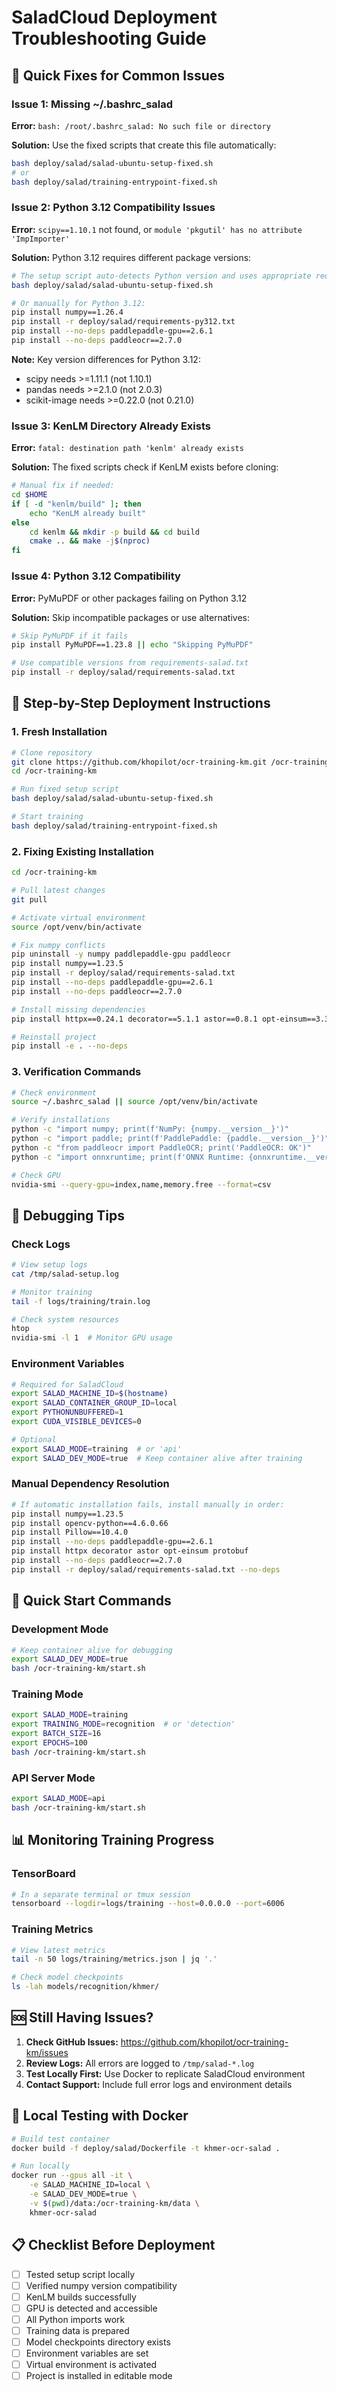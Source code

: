 # SaladCloud Deployment Troubleshooting Guide

## 🔧 Quick Fixes for Common Issues

### Issue 1: Missing ~/.bashrc_salad
**Error:** `bash: /root/.bashrc_salad: No such file or directory`

**Solution:** Use the fixed scripts that create this file automatically:
```bash
bash deploy/salad/salad-ubuntu-setup-fixed.sh
# or
bash deploy/salad/training-entrypoint-fixed.sh
```

### Issue 2: Python 3.12 Compatibility Issues
**Error:** `scipy==1.10.1` not found, or `module 'pkgutil' has no attribute 'ImpImporter'`

**Solution:** Python 3.12 requires different package versions:
```bash
# The setup script auto-detects Python version and uses appropriate requirements
bash deploy/salad/salad-ubuntu-setup-fixed.sh

# Or manually for Python 3.12:
pip install numpy==1.26.4
pip install -r deploy/salad/requirements-py312.txt
pip install --no-deps paddlepaddle-gpu==2.6.1
pip install --no-deps paddleocr==2.7.0
```

**Note:** Key version differences for Python 3.12:
- scipy needs >=1.11.1 (not 1.10.1)
- pandas needs >=2.1.0 (not 2.0.3)
- scikit-image needs >=0.22.0 (not 0.21.0)

### Issue 3: KenLM Directory Already Exists
**Error:** `fatal: destination path 'kenlm' already exists`

**Solution:** The fixed scripts check if KenLM exists before cloning:
```bash
# Manual fix if needed:
cd $HOME
if [ -d "kenlm/build" ]; then
    echo "KenLM already built"
else
    cd kenlm && mkdir -p build && cd build
    cmake .. && make -j$(nproc)
fi
```

### Issue 4: Python 3.12 Compatibility
**Error:** PyMuPDF or other packages failing on Python 3.12

**Solution:** Skip incompatible packages or use alternatives:
```bash
# Skip PyMuPDF if it fails
pip install PyMuPDF==1.23.8 || echo "Skipping PyMuPDF"

# Use compatible versions from requirements-salad.txt
pip install -r deploy/salad/requirements-salad.txt
```

## 📝 Step-by-Step Deployment Instructions

### 1. Fresh Installation
```bash
# Clone repository
git clone https://github.com/khopilot/ocr-training-km.git /ocr-training-km
cd /ocr-training-km

# Run fixed setup script
bash deploy/salad/salad-ubuntu-setup-fixed.sh

# Start training
bash deploy/salad/training-entrypoint-fixed.sh
```

### 2. Fixing Existing Installation
```bash
cd /ocr-training-km

# Pull latest changes
git pull

# Activate virtual environment
source /opt/venv/bin/activate

# Fix numpy conflicts
pip uninstall -y numpy paddlepaddle-gpu paddleocr
pip install numpy==1.23.5
pip install -r deploy/salad/requirements-salad.txt
pip install --no-deps paddlepaddle-gpu==2.6.1
pip install --no-deps paddleocr==2.7.0

# Install missing dependencies
pip install httpx==0.24.1 decorator==5.1.1 astor==0.8.1 opt-einsum==3.3.0 protobuf==3.20.3

# Reinstall project
pip install -e . --no-deps
```

### 3. Verification Commands
```bash
# Check environment
source ~/.bashrc_salad || source /opt/venv/bin/activate

# Verify installations
python -c "import numpy; print(f'NumPy: {numpy.__version__}')"
python -c "import paddle; print(f'PaddlePaddle: {paddle.__version__}')"
python -c "from paddleocr import PaddleOCR; print('PaddleOCR: OK')"
python -c "import onnxruntime; print(f'ONNX Runtime: {onnxruntime.__version__}')"

# Check GPU
nvidia-smi --query-gpu=index,name,memory.free --format=csv
```

## 🐛 Debugging Tips

### Check Logs
```bash
# View setup logs
cat /tmp/salad-setup.log

# Monitor training
tail -f logs/training/train.log

# Check system resources
htop
nvidia-smi -l 1  # Monitor GPU usage
```

### Environment Variables
```bash
# Required for SaladCloud
export SALAD_MACHINE_ID=$(hostname)
export SALAD_CONTAINER_GROUP_ID=local
export PYTHONUNBUFFERED=1
export CUDA_VISIBLE_DEVICES=0

# Optional
export SALAD_MODE=training  # or 'api'
export SALAD_DEV_MODE=true  # Keep container alive after training
```

### Manual Dependency Resolution
```bash
# If automatic installation fails, install manually in order:
pip install numpy==1.23.5
pip install opencv-python==4.6.0.66
pip install Pillow==10.4.0
pip install --no-deps paddlepaddle-gpu==2.6.1
pip install httpx decorator astor opt-einsum protobuf
pip install --no-deps paddleocr==2.7.0
pip install -r deploy/salad/requirements-salad.txt --no-deps
```

## 🚀 Quick Start Commands

### Development Mode
```bash
# Keep container alive for debugging
export SALAD_DEV_MODE=true
bash /ocr-training-km/start.sh
```

### Training Mode
```bash
export SALAD_MODE=training
export TRAINING_MODE=recognition  # or 'detection'
export BATCH_SIZE=16
export EPOCHS=100
bash /ocr-training-km/start.sh
```

### API Server Mode
```bash
export SALAD_MODE=api
bash /ocr-training-km/start.sh
```

## 📊 Monitoring Training Progress

### TensorBoard
```bash
# In a separate terminal or tmux session
tensorboard --logdir=logs/training --host=0.0.0.0 --port=6006
```

### Training Metrics
```bash
# View latest metrics
tail -n 50 logs/training/metrics.json | jq '.'

# Check model checkpoints
ls -lah models/recognition/khmer/
```

## 🆘 Still Having Issues?

1. **Check GitHub Issues:** https://github.com/khopilot/ocr-training-km/issues
2. **Review Logs:** All errors are logged to `/tmp/salad-*.log`
3. **Test Locally First:** Use Docker to replicate SaladCloud environment
4. **Contact Support:** Include full error logs and environment details

## 🐳 Local Testing with Docker

```bash
# Build test container
docker build -f deploy/salad/Dockerfile -t khmer-ocr-salad .

# Run locally
docker run --gpus all -it \
    -e SALAD_MACHINE_ID=local \
    -e SALAD_DEV_MODE=true \
    -v $(pwd)/data:/ocr-training-km/data \
    khmer-ocr-salad
```

## 📋 Checklist Before Deployment

- [ ] Tested setup script locally
- [ ] Verified numpy version compatibility
- [ ] KenLM builds successfully
- [ ] GPU is detected and accessible
- [ ] All Python imports work
- [ ] Training data is prepared
- [ ] Model checkpoints directory exists
- [ ] Environment variables are set
- [ ] Virtual environment is activated
- [ ] Project is installed in editable mode